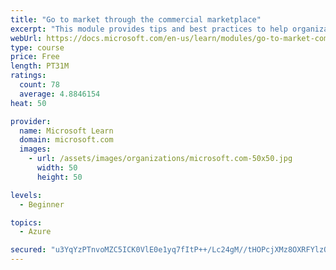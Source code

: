```yaml
---
title: "Go to market through the commercial marketplace"
excerpt: "This module provides tips and best practices to help organizations create their business plan for success in the commercial marketplace"
webUrl: https://docs.microsoft.com/en-us/learn/modules/go-to-market-commercial-marketplace/
type: course
price: Free
length: PT31M
ratings:
  count: 78
  average: 4.8846154
heat: 50

provider:
  name: Microsoft Learn
  domain: microsoft.com
  images:
    - url: /assets/images/organizations/microsoft.com-50x50.jpg
      width: 50
      height: 50

levels:
  - Beginner

topics:
  - Azure

secured: "u3YqYzPTnvoMZC5ICK0VlE0e1yq7fItP++/Lc24gM//tHOPcjXMz8OXRFYlzQjYS62e0m5dEolJbwClRdndZQFTMYphFqHRZ67Wfxjn+r3PX0RvPyG4N1HZlb8MVIcNNOzuErNVF8Pymraf3vS499+quwnunGWTtlVB4w7Xq6gMv15abYGJ85Ik4kqsl29VkzJBAqghWyq/de+37t4rO1AzAVyXOvdsmFBPKOc/9tatvLobmo081xA01NYkM14zjvmXMgVlodyAA1anua8OrQq3uBsd3LAsEAthpANOohk6PnSWDFbmXLO3XADwFLU1PHvanXHyu1jaScy56LrNfWo//hE7mKxLjuXpmdtqa8SdqE983HqE4QpddJ9vVhzK/ZcOHHaLJa297OdO4/ehji6KlF2llFiTrbNGlbUsSq3I=;mMXqfbTjDTKAxAb89nQuZA=="
---
```


